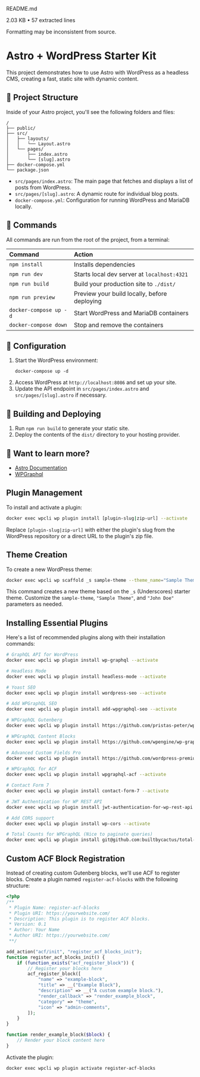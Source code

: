 README.md

2.03 KB • 57 extracted lines

Formatting may be inconsistent from source.
# Astro + WordPress Starter Kit

This project demonstrates how to use Astro with WordPress as a headless CMS, creating a fast, static site with dynamic content.

## 🚀 Project Structure

Inside of your Astro project, you'll see the following folders and files:

```text
/
├── public/
├── src/
│   ├── layouts/
│   │   └── Layout.astro
│   └── pages/
│       ├── index.astro
│       └── [slug].astro
├── docker-compose.yml
└── package.json
```

- `src/pages/index.astro`: The main page that fetches and displays a list of posts from WordPress.
- `src/pages/[slug].astro`: A dynamic route for individual blog posts.
- `docker-compose.yml`: Configuration for running WordPress and MariaDB locally.

## 🧞 Commands

All commands are run from the root of the project, from a terminal:

| Command                   | Action                                           |
| :------------------------ | :----------------------------------------------- |
| `npm install`             | Installs dependencies                            |
| `npm run dev`             | Starts local dev server at `localhost:4321`      |
| `npm run build`           | Build your production site to `./dist/`          |
| `npm run preview`         | Preview your build locally, before deploying     |
| `docker-compose up -d`    | Start WordPress and MariaDB containers           |
| `docker-compose down`     | Stop and remove the containers                   |

## 🔧 Configuration

1. Start the WordPress environment:
   ```
   docker-compose up -d
   ```
2. Access WordPress at `http://localhost:8086` and set up your site.
3. Update the API endpoint in `src/pages/index.astro` and `src/pages/[slug].astro` if necessary.

## 🚀 Building and Deploying

1. Run `npm run build` to generate your static site.
2. Deploy the contents of the `dist/` directory to your hosting provider.

## 👀 Want to learn more?

- [Astro Documentation](https://docs.astro.build)
- [WPGraphql](https://www.wpgraphql.com/)

## Plugin Management

To install and activate a plugin:

```bash
docker exec wpcli wp plugin install [plugin-slug|zip-url] --activate
```

Replace `[plugin-slug|zip-url]` with either the plugin's slug from the WordPress repository or a direct URL to the plugin's zip file.

## Theme Creation

To create a new WordPress theme:

```bash
docker exec wpcli wp scaffold _s sample-theme --theme_name="Sample Theme" --author="John Doe"
```

This command creates a new theme based on the `_s` (Underscores) starter theme. Customize the `sample-theme`, `"Sample Theme"`, and `"John Doe"` parameters as needed.

## Installing Essential Plugins

Here's a list of recommended plugins along with their installation commands:

```bash
# GraphQL API for WordPress
docker exec wpcli wp plugin install wp-graphql --activate

# Headless Mode
docker exec wpcli wp plugin install headless-mode --activate

# Yoast SEO
docker exec wpcli wp plugin install wordpress-seo --activate

# Add WPGraphQL SEO
docker exec wpcli wp plugin install add-wpgraphql-seo --activate

# WPGraphQL Gutenberg
docker exec wpcli wp plugin install https://github.com/pristas-peter/wp-graphql-gutenberg/archive/refs/heads/develop.zip --activate

# WPGraphQL Content Blocks
docker exec wpcli wp plugin install https://github.com/wpengine/wp-graphql-content-blocks/releases/latest/download/wp-graphql-content-blocks.zip --activate

# Advanced Custom Fields Pro
docker exec wpcli wp plugin install https://github.com/wordpress-premium/advanced-custom-fields-pro/archive/refs/heads/master.zip  --activate

# WPGraphQL for ACF
docker exec wpcli wp plugin install wpgraphql-acf --activate

# Contact Form 7
docker exec wpcli wp plugin install contact-form-7 --activate

# JWT Authentication for WP REST API
docker exec wpcli wp plugin install jwt-authentication-for-wp-rest-api --activate

# Add CORS support
docker exec wpcli wp plugin install wp-cors --activate

# Total Counts for WPGraphQL (Nice to paginate queries)
docker exec wpcli wp plugin install git@github.com:builtbycactus/total-counts-for-wp-graphql.git --activate
```

## Custom ACF Block Registration

Instead of creating custom Gutenberg blocks, we'll use ACF to register blocks. Create a plugin named `register-acf-blocks` with the following structure:

```php
<?php
/**
 * Plugin Name: register-acf-blocks
 * Plugin URI: https://yourwebsite.com/
 * Description: This plugin is to register ACF blocks.
 * Version: 0.1
 * Author: Your Name
 * Author URI: https://yourwebsite.com/
 **/

add_action("acf/init", "register_acf_blocks_init");
function register_acf_blocks_init() {
    if (function_exists("acf_register_block")) {
        // Register your blocks here
        acf_register_block([
            "name" => "example-block",
            "title" => __("Example Block"),
            "description" => __("A custom example block."),
            "render_callback" => "render_example_block",
            "category" => "theme",
            "icon" => "admin-comments",
        ]);
    }
}

function render_example_block($block) {
    // Render your block content here
}
```

Activate the plugin:

```bash
docker exec wpcli wp plugin activate register-acf-blocks
```
